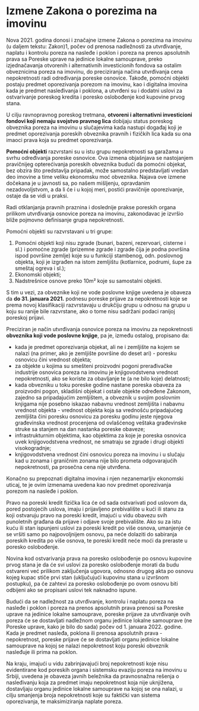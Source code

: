 # Izmene Zakona o porezima na imovinu

Nova 2021. godina donosi i značajne izmene Zakona o porezima na imovinu (u daljem tekstu: Zakon)1, počev od prenosa nadležnosti za utvrđivanje, naplatu i kontrolu poreza na nasleđe i poklon i poreza na prenos apsolutnih prava sa Poreske uprave na jedinice lokalne samouprave, preko izjednačavanja otvorenih i alternativnih investicionih fondova sa ostalim obveznicima poreza na imovinu, do preciziranja načina utvrđivanja cena nepokretnosti radi određivanja poreske osnovice. Takođe, pomoćni objekti postaju predmet oporezivanja porezom na imovinu, kao i digitalna imovina kada je predmet nasleđivanja i poklona, a utvrđeni su i dodatni uslovi za ostvarivanje poreskog kredita i poresko oslobođenje kod kupovine prvog stana.

U cilju ravnopravnog poreskog tretmana, **otvoreni i alternativni investicioni fondovi koji nemaju svojstvo pravnog lica** dobijaju status poreskog obveznika poreza na imovinu u slučajevima kada nastupi događaj koji je predmet oporezivanja poreskih obveznika pravnih i fizičkih lica kada su ona imaoci prava koja su predmet oporezivanja.

**Pomoćni objekti** razvrstani su u istu grupu nepokretnosti sa garažama u svrhu određivanja poreske osnovice. Ova izmena objašnjava se nastojanjem pravičnijeg opterećivanja poreskih obveznika budući da pomoćni objekat, bez obzira što predstavlja pripadak, može samostalno predstavljati vredan deo imovine a time veliku ekonomsku moć obveznika. Najava ove izmene dočekana je u javnosti sa, po našem mišljenju, opravdanim nezadovoljstvom, a da li će i u kojoj meri, postići pravičnije oporezivanje, ostaje da se vidi u praksi.

Radi otklanjanja pravnih praznina i doslednije prakse poreskih organa prilikom utvrđivanja osnovice poreza na imovinu, zakonodavac je izvršio bliže pojmovno definisanje grupa nepokretnosti.

Pomoćni objekti su razvrstavani u tri grupe:

1. Pomoćni objekti koji nisu zgrade (bunari, bazeni, rezervoari, cisterne i sl.) i pomoćne zgrade (prizemne zgrade i zgrade čija je podna površina ispod površine zemlje) koje su u funkciji stambenog, odn. poslovnog objekta, koji je izgrađen na istom zemljištu (kotlarnice, podrumi, šupe za smeštaj ogreva i sl.);
2. Ekonomski objekti;
3. Nadstrešnice osnove preko 10m² koje su samostalni objekti.

S tim u vezi, za obveznike koji ne vode poslovne knjige uvedena je obaveza da **do 31. januara 2021.** podnesu poreske prijave za nepokretnosti koje se prema novoj klasifikaciji razvrstavaju u drukčiju grupu u odnosu na grupu u koju su ranije bile razvrstane, ako o tome nisu sadržani podaci ranijoj poreskoj prijavi.

Preciziran je način utvrđivanja osnovice poreza na imovinu za nepokretnosti **obveznika koji vode poslovne knjige**, pa je, između ostalog, propisano da:

- kada je predmet oporezivanja objekat, ali ne i zemljište na kojem se nalazi (na primer, ako je zemljište površine do deset ari) - poresku osnovicu čini vrednost objekta;
- za objekte u kojima su smešteni proizvodni pogoni prerađivačke industrije osnovica poreza na imovinu je knjigovodstvena vrednost nepokretnosti, ako se koriste za obavljanje te (a ne bilo koje) delatnosti;
- kada obvezniku u toku poreske godine nastane poreska obaveza za proizvodni pogon, skladišni objekat i ostale objekte određene Zakonom, zajedno sa pripadajućim zemljištem, a obveznik u svojim poslovnim knjigama nije posebno iskazao nabavnu vrednost zemljišta i nabavnu vrednost objekta - vrednost objekta koja sa vrednošću pripadajućeg zemljišta čini poresku osnovicu za poresku godinu jeste njegova građevinska vrednost procenjena od ovlašćenog veštaka građevinske struke sa stanjem na dan nastanka poreske obaveze;
- infrastrukturnim objektima, kao objektima za koje je poreska osnovica uvek knjigovodstvena vrednost, ne smatraju se zgrade i drugi objekti visokogradnje;
- knjigovodstvena vrednost čini osnovicu poreza na imovinu i u slučaju kad u zonama i graničnim zonama nije bilo prometa odgovarajućih nepokretnosti, pa prosečna cena nije utvrđena.

Konačno su prepoznati digitalna imovina i njen nezanemarljiv ekonomski uticaj, te je ovim izmenama uvedena kao nov predmet oporezivanja porezom na nasleđe i poklon.

Pravo na poreski kredit fizička lica će od sada ostvarivati pod uslovom da, pored postojećih uslova, imaju i prijavljeno prebivalište u kući ili stanu za koji ostvaruju pravo na poreski kredit, imajući u vidu obavezu svih punoletnih građana da prijave i odjave svoje prebivalište. Ako su za istu kuću ili stan ispunjeni uslovi za poreski kredit po više osnova, umanjenje će se vršiti samo po najpovoljnijem osnovu, pa neće dolaziti do sabiranja poreskih kredita po više osnova, te poreski kredit neće moći da preraste u poresko oslobođenje.

Novina kod ostvarivanja prava na poresko oslobođenje po osnovu kupovine prvog stana je da će svi uslovi za poresko oslobođenje morati da budu ostvareni već prilikom zaključenja ugovora, odnosno drugog akta po osnovu kojeg kupac stiče prvi stan (uključujući kupovinu stana u izvršnom postupku), pa će zahtevi za poresko oslobođenje po ovom osnovu biti odbijeni ako se propisani uslovi tek naknadno ispune.

Budući da se nadležnost za utvrđivanje, kontrolu i naplatu poreza na nasleđe i poklon i poreza na prenos apsolutnih prava prenosi sa Poreske uprave na jedinice lokalne samouprave, poreske prijave za utvrđivanje ovih poreza će se dostavljati nadležnom organu jedinice lokalne samouprave (ne Poreske uprave, kako je bilo do sada) počev od 1. januara 2022. godine. Kada je predmet nasleđa, poklona ili prenosa apsolutnih prava - nepokretnost, poreske prijave će se dostavljati organu jedinice lokalne samouprave na kojoj se nalazi nepokretnost koju poreski obveznik nasleđuje ili prima na poklon.

Na kraju, imajući u vidu zabrinjavajući broj nepokretnosti koje nisu evidentirane kod poreskih organa i sistemsku evaziju poreza na imovinu u Srbiji, uvedena je obaveza javnih beležnika da pravnosnažna rešenja o nasleđivanju koja za predmet imaju nepokretnost koja nije uknjižena, dostavljaju organu jedinice lokalne samouprave na kojoj se ona nalazi, u cilju smanjenja broja nepokretnosti koje su faktički van sistema oporezivanja, te maksimiziranja naplate poreza.
